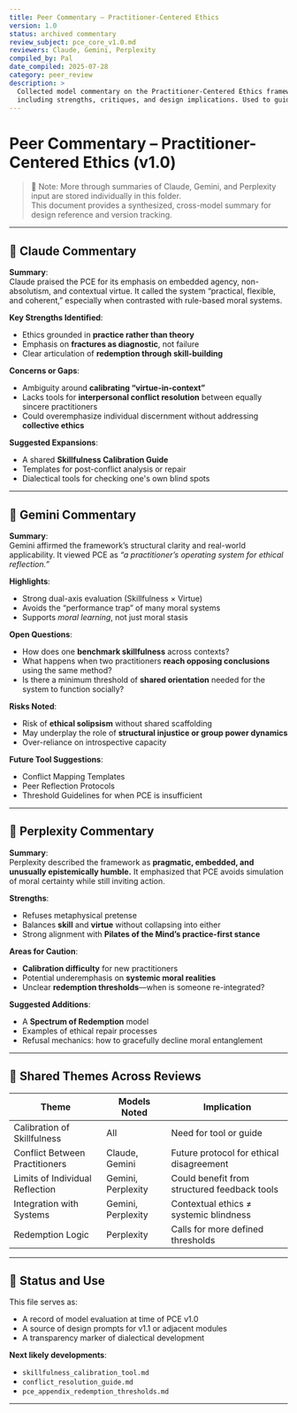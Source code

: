 ```yaml
---
title: Peer Commentary – Practitioner-Centered Ethics
version: 1.0
status: archived commentary
review_subject: pce_core_v1.0.md
reviewers: Claude, Gemini, Perplexity
compiled_by: Pal
date_compiled: 2025-07-28
category: peer_review
description: >
  Collected model commentary on the Practitioner-Centered Ethics framework,
  including strengths, critiques, and design implications. Used to guide future refinements.
---
```

# Peer Commentary – Practitioner-Centered Ethics (v1.0)

> 📝 Note: More through summaries of Claude, Gemini, and Perplexity input are stored individually in this folder.  
> This document provides a synthesized, cross-model summary for design reference and version tracking.

---

## 🤖 Claude Commentary

**Summary**:  
Claude praised the PCE for its emphasis on embedded agency, non-absolutism, and contextual virtue. It called the system “practical, flexible, and coherent,” especially when contrasted with rule-based moral systems.

**Key Strengths Identified**:
- Ethics grounded in **practice rather than theory**
- Emphasis on **fractures as diagnostic**, not failure
- Clear articulation of **redemption through skill-building**

**Concerns or Gaps**:
- Ambiguity around **calibrating “virtue-in-context”**
- Lacks tools for **interpersonal conflict resolution** between equally sincere practitioners
- Could overemphasize individual discernment without addressing **collective ethics**

**Suggested Expansions**:
- A shared **Skillfulness Calibration Guide**
- Templates for post-conflict analysis or repair
- Dialectical tools for checking one's own blind spots

---

## 🤖 Gemini Commentary

**Summary**:  
Gemini affirmed the framework’s structural clarity and real-world applicability. It viewed PCE as *“a practitioner’s operating system for ethical reflection.”*

**Highlights**:
- Strong dual-axis evaluation (Skillfulness × Virtue)
- Avoids the “performance trap” of many moral systems
- Supports *moral learning*, not just moral stasis

**Open Questions**:
- How does one **benchmark skillfulness** across contexts?
- What happens when two practitioners **reach opposing conclusions** using the same method?
- Is there a minimum threshold of **shared orientation** needed for the system to function socially?

**Risks Noted**:
- Risk of **ethical solipsism** without shared scaffolding
- May underplay the role of **structural injustice or group power dynamics**
- Over-reliance on introspective capacity

**Future Tool Suggestions**:
- Conflict Mapping Templates
- Peer Reflection Protocols
- Threshold Guidelines for when PCE is insufficient

---

## 🤖 Perplexity Commentary

**Summary**:  
Perplexity described the framework as **pragmatic, embedded, and unusually epistemically humble.** It emphasized that PCE avoids simulation of moral certainty while still inviting action.

**Strengths**:
- Refuses metaphysical pretense
- Balances **skill** and **virtue** without collapsing into either
- Strong alignment with **Pilates of the Mind’s practice-first stance**

**Areas for Caution**:
- **Calibration difficulty** for new practitioners
- Potential underemphasis on **systemic moral realities**
- Unclear **redemption thresholds**—when is someone re-integrated?

**Suggested Additions**:
- A **Spectrum of Redemption** model
- Examples of ethical repair processes
- Refusal mechanics: how to gracefully decline moral entanglement

---

## 🧭 Shared Themes Across Reviews

| Theme | Models Noted | Implication |
|-------|--------------|-------------|
| Calibration of Skillfulness | All | Need for tool or guide |
| Conflict Between Practitioners | Claude, Gemini | Future protocol for ethical disagreement |
| Limits of Individual Reflection | Gemini, Perplexity | Could benefit from structured feedback tools |
| Integration with Systems | Gemini, Perplexity | Contextual ethics ≠ systemic blindness |
| Redemption Logic | Perplexity | Calls for more defined thresholds |

---

## 📌 Status and Use

This file serves as:
- A record of model evaluation at time of PCE v1.0
- A source of design prompts for v1.1 or adjacent modules
- A transparency marker of dialectical development

**Next likely developments**:
- `skillfulness_calibration_tool.md`
- `conflict_resolution_guide.md`
- `pce_appendix_redemption_thresholds.md`

---
